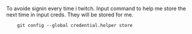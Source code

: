 To avoide signin every time i twitch. Input command to help me store the next time in input creds. They will be stored for me. 

        git config --global credential.helper store